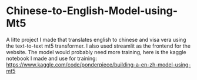 # Chinese-to-English-Model-using-Mt5
A litte project I made that translates english to chinese and visa vera using the text-to-text mt5 transformer. I also used streamlit as the frontend for the website. 
The model would probably need more training, here is the kaggle notebook I made and use for training: https://www.kaggle.com/code/ponderpiece/building-a-en-zh-model-using-mt5
